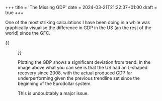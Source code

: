 +++
title = 'The Missing GDP'
date = 2024-03-21T21:22:37+01:00
draft = true
+++

One of the most striking calculations I have been doing in a while was graphically visualise the difference in GDP in the US (an the rest of the world) since the GFC.

{{<figure src="/meansquarederror/images/US_GDP_Gap.png)" title="Missing GDP since 2008">}}


Plotting the GDP shows a significant deviation from trend. In the image above what you can see is that the US had an L-shaped recovery since 2008, with the actual produced GDP far underperforming given the previous trendline set since the beginning of the Eurodollar system.

This is undoubtably a major issue. 
